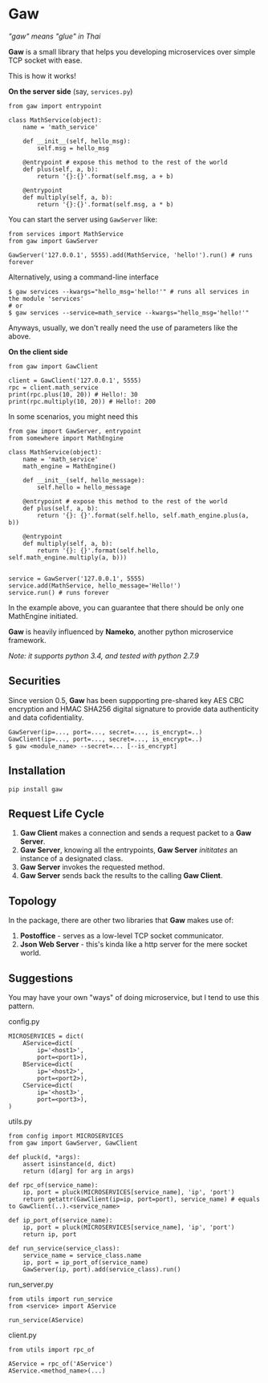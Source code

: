 # Gaw
 
*"gaw" means "glue" in Thai*

**Gaw** is a small library that helps you developing microservices over simple TCP socket with ease.

This is how it works!

**On the server side** (say, `services.py`)

```
from gaw import entrypoint

class MathService(object):
    name = 'math_service'
    
    def __init__(self, hello_msg):
    	self.msg = hello_msg

    @entrypoint # expose this method to the rest of the world
    def plus(self, a, b):
		return '{}:{}'.format(self.msg, a + b)

    @entrypoint
    def multiply(self, a, b):
		return '{}:{}'.format(self.msg, a * b)
```

You can start the server using `GawServer` like:

```
from services import MathService
from gaw import GawServer

GawServer('127.0.0.1', 5555).add(MathService, 'hello!').run() # runs forever
```

Alternatively, using a command-line interface

```
$ gaw services --kwargs="hello_msg='hello!'" # runs all services in the module 'services'
# or
$ gaw services --service=math_service --kwargs="hello_msg='hello!'"
```

Anyways, usually, we don't really need the use of parameters like the above.

**On the client side**

```
from gaw import GawClient

client = GawClient('127.0.0.1', 5555)
rpc = client.math_service
print(rpc.plus(10, 20)) # Hello!: 30
print(rpc.multiply(10, 20)) # Hello!: 200
```

In some scenarios, you might need this

```
from gaw import GawServer, entrypoint
from somewhere import MathEngine

class MathService(object):
    name = 'math_service'
    math_engine = MathEngine()

    def __init__(self, hello_message):
        self.hello = hello_message

    @entrypoint # expose this method to the rest of the world
    def plus(self, a, b):
        return '{}: {}'.format(self.hello, self.math_engine.plus(a, b))

    @entrypoint
    def multiply(self, a, b):
        return '{}: {}'.format(self.hello, self.math_engine.multiply(a, b)))


service = GawServer('127.0.0.1', 5555)
service.add(MathService, hello_message='Hello!')
service.run() # runs forever
```

In the example above, you can guarantee that there should be only one MathEngine initiated.

**Gaw** is heavily influenced by **Nameko**, another python microservice framework.

*Note: it supports python 3.4, and tested with python 2.7.9*

## Securities

Since version 0.5, **Gaw** has been suppporting pre-shared key AES CBC encryption and HMAC SHA256 digital signature to provide data authenticity and data cofidentiality.

```
GawServer(ip=..., port=..., secret=..., is_encrypt=..)
GawClient(ip=..., port=..., secret=..., is_encrypt=..)
$ gaw <module_name> --secret=... [--is_encrypt]
```

## Installation

```
pip install gaw
```

## Request Life Cycle

1. **Gaw Client** makes a connection and sends a request packet to a **Gaw Server**.
2. **Gaw Server**, knowing all the entrypoints, **Gaw Server** *inititates* an instance of a designated class.
3. **Gaw Server** invokes the requested method.
4. **Gaw Server** sends back the results to the calling **Gaw Client**.


## Topology

In the package, there are other two libraries that **Gaw** makes use of:

1. **Postoffice** - serves as a low-level TCP socket communicator.
2. **Json Web Server** - this's kinda like a http server for the mere socket world.

## Suggestions

You may have your own "ways" of doing microservice, but I tend to use this pattern.

config.py

```
MICROSERVICES = dict(
    AService=dict(
        ip='<host1>',
        port=<port1>),
    BService=dict(
        ip='<host2>',
        port=<port2>),
    CService=dict(
        ip='<host3>',
        port=<port3>),
)
```

utils.py

```
from config import MICROSERVICES
from gaw import GawServer, GawClient

def pluck(d, *args):
    assert isinstance(d, dict)
    return (d[arg] for arg in args)

def rpc_of(service_name):
    ip, port = pluck(MICROSERVICES[service_name], 'ip', 'port')
    return getattr(GawClient(ip=ip, port=port), service_name) # equals to GawClient(..).<service_name>
    
def ip_port_of(service_name):
    ip, port = pluck(MICROSERVICES[service_name], 'ip', 'port')
    return ip, port

def run_service(service_class):
    service_name = service_class.name
    ip, port = ip_port_of(service_name)
    GawServer(ip, port).add(service_class).run()
```

run_server.py

```
from utils import run_service
from <service> import AService

run_service(AService)
```

client.py

```
from utils import rpc_of

AService = rpc_of('AService')
AService.<method_name>(...)
```
